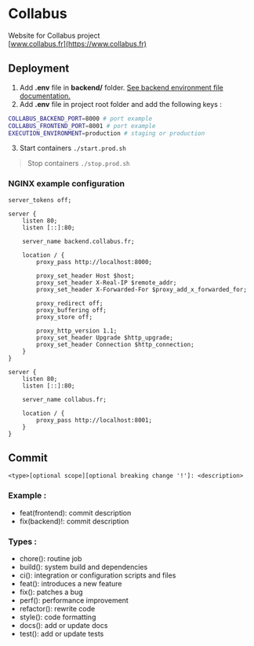 # Collabus

Website for Collabus project  
[www.collabus.fr](https://www.collabus.fr)

## Deployment

1. Add **.env** file in **backend/** folder. [See backend environment file documentation.](backend/README.md#env-file)
2. Add **.env** file in project root folder and add the following keys :

```bash
COLLABUS_BACKEND_PORT=8000 # port example
COLLABUS_FRONTEND_PORT=8001 # port example
EXECUTION_ENVIRONMENT=production # staging or production
```

3. Start containers ```./start.prod.sh ```

> Stop containers ```./stop.prod.sh ```

### NGINX example configuration

```
server_tokens off;

server {
    listen 80;
    listen [::]:80;

    server_name backend.collabus.fr;

    location / {
        proxy_pass http://localhost:8000;

        proxy_set_header Host $host;
        proxy_set_header X-Real-IP $remote_addr;
        proxy_set_header X-Forwarded-For $proxy_add_x_forwarded_for;

        proxy_redirect off;
        proxy_buffering off;
        proxy_store off;

        proxy_http_version 1.1;
        proxy_set_header Upgrade $http_upgrade;
        proxy_set_header Connection $http_connection;
    }
}

server {
    listen 80;
    listen [::]:80;

    server_name collabus.fr;

    location / {
        proxy_pass http://localhost:8001;
    }
}
```

## Commit 

```
<type>[optional scope][optional breaking change '!']: <description>
```

### Example : 

- feat(frontend): commit description
- fix(backend)!: commit description

### Types : 

- chore(): routine job
- build(): system build and dependencies
- ci(): integration or configuration scripts and files
- feat(): introduces a new feature
- fix(): patches a bug
- perf(): performance improvement
- refactor(): rewrite code
- style(): code formatting
- docs(): add or update docs
- test(): add or update tests
